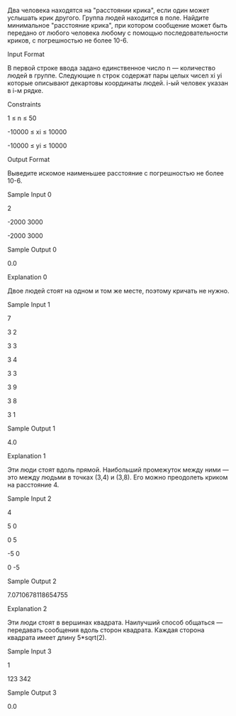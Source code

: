 Два человека находятся на "расстоянии крика", если один может услышать крик другого. Группа людей находится в поле. Найдите минимальное "расстояние крика", при котором сообщение может быть передано от любого человека любому с помощью последовательности криков, с погрешностью не более 10-6.

Input Format

В первой строке ввода задано единственное число n — количество людей в группе. Следующие n строк содержат пары целых чисел xi yi которые описывают декартовы координаты людей. i-ый человек указан в i-м рядке.

Constraints

1 ≤ n ≤ 50

-10000 ≤ xi ≤ 10000

-10000 ≤ yi ≤ 10000

Output Format

Выведите искомое наименьшее расстояние с погрешностью не более 10-6.

Sample Input 0

2

-2000 3000

-2000 3000

Sample Output 0

0.0

Explanation 0

Двое людей стоят на одном и том же месте, поэтому кричать не нужно.

Sample Input 1

7

3 2

3 3

3 4

3 3

3 9

3 8

3 1

Sample Output 1

4.0

Explanation 1

Эти люди стоят вдоль прямой. Наибольший промежуток между ними — это между людьми в точках (3,4) и (3,8). Его можно преодолеть криком на расстояние 4.

Sample Input 2

4

5 0

0 5

-5 0

0 -5

Sample Output 2

7.0710678118654755

Explanation 2

Эти люди стоят в вершинах квадрата. Наилучший способ общаться — передавать сообщения вдоль сторон квадрата. Каждая сторона квадрата имеет длину 5*sqrt(2).

Sample Input 3

1

123 342

Sample Output 3

0.0